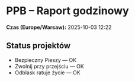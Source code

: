 # PPB – Raport godzinowy
**Czas (Europe/Warsaw):** 2025-10-03 12:22

## Status projektów
- Bezpieczny Pieszy — OK
- Zwolnij przy przejściu — OK
- Odblask ratuje życie — OK

